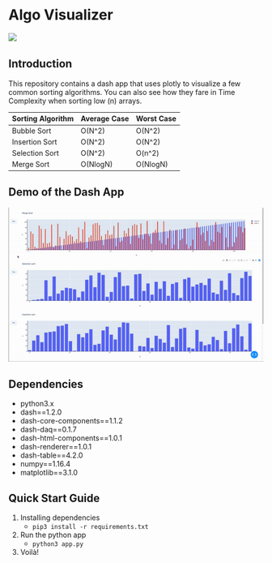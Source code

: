 # Algo Visualizer
![](<https://img.shields.io/badge/python3-passing-brightgreen.svg>)

## Introduction
This repository contains a dash app that uses plotly to visualize a few common sorting algorithms. You can also see how they fare in Time Complexity when sorting low (n) arrays.

| Sorting Algorithm | Average Case           | Worst Case          |
| ----------------- | ---------------------- | ------------------- |
| Bubble Sort       | O(N^2)                 | O(N^2)              |
| Insertion Sort    | O(N^2)                 | O(N^2)              |
| Selection Sort    | O(N^2)                 | O(n^2)              |
| Merge Sort        | O(NlogN)               | O(NlogN)            |

## Demo of the Dash App

![Demo](demo.gif)

## Dependencies
- python3.x
- dash==1.2.0
- dash-core-components==1.1.2
- dash-daq==0.1.7
- dash-html-components==1.0.1
- dash-renderer==1.0.1
- dash-table==4.2.0
- numpy==1.16.4
- matplotlib==3.1.0

## Quick Start Guide
1. Installing dependencies
   - `pip3 install -r requirements.txt`
2. Run the python app
   -  `python3 app.py`
3. Voilà!